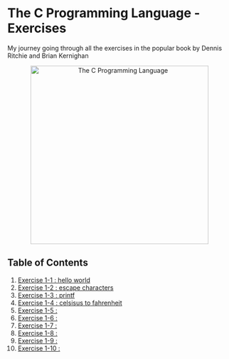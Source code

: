# The C Programming Language - Exercises
My journey going through all the exercises in the popular book by Dennis Ritchie and Brian Kernighan 
<p align="center">
  <image src="assets/TheCProgrammingLanguageBook.png" alt="The C Programming Language" height=400 />
</p>

## Table of Contents
1. [Exercise 1-1 : hello world](exercises/exercise1-1.md)
2. [Exercise 1-2 : escape characters](exercises/exercise1-2.md)
3. [Exercise 1-3 : printf](exercises/exercise1-3.md)
4. [Exercise 1-4 : celsisus to fahrenheit](exercises/exercise1-4.md)
5. [Exercise 1-5 : ](exercises/exercise1-5.md)
6. [Exercise 1-6 : ](exercises/exercise1-6.md)
7. [Exercise 1-7 : ](exercises/exercise1-7.md)
8. [Exercise 1-8 : ](exercises/exercise1-8.md)
9. [Exercise 1-9 : ](exercises/exercise1-9.md)
10. [Exercise 1-10 : ](exercises/exercise1-10.md)
